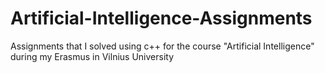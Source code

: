 # Artificial-Intelligence-Assignments
 Assignments that I solved using c++ for the course "Artificial Intelligence" during my Erasmus in Vilnius University
